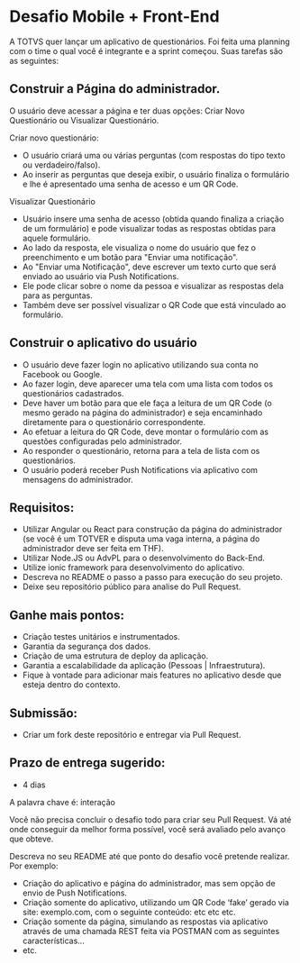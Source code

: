 

# Desafio Mobile + Front-End
 
A TOTVS quer lançar um aplicativo de questionários. Foi feita uma planning com o time o qual você é integrante e a sprint começou. Suas tarefas são as seguintes:
 
## Construir a Página do administrador.
 
O usuário deve acessar a página e ter duas opções: Criar Novo Questionário ou Visualizar Questionário.

Criar novo questionário:

- O usuário criará uma ou várias perguntas (com respostas do tipo texto ou verdadeiro/falso).
- Ao inserir as perguntas que deseja exibir, o usuário finaliza o formulário e lhe é apresentado uma senha de acesso e um QR Code.

Visualizar Questionário

- Usuário insere uma senha de acesso (obtida quando finaliza a criação de um formulário) e pode visualizar todas as respostas obtidas para aquele formulário.
- Ao lado da resposta, ele visualiza o nome do usuário que fez o preenchimento e um botão para "Enviar uma notificação".
- Ao "Enviar uma Notificação", deve escrever um texto curto que será enviado ao usuário via Push Notifications.
- Ele pode clicar sobre o nome da pessoa e visualizar as respostas dela para as perguntas.
- Também deve ser possível visualizar o QR Code que está vinculado ao formulário.
 
## Construir o aplicativo do usuário

- O usuário deve fazer login no aplicativo utilizando sua conta no Facebook ou Google.
- Ao fazer login, deve aparecer uma tela com uma lista com todos os questionários cadastrados.
- Deve haver um botão para que ele faça a leitura de um QR Code (o mesmo gerado na página do administrador) e seja encaminhado diretamente para o questionário correspondente.
- Ao efetuar a leitura do QR Code, deve montar o formulário com as questões configuradas pelo administrador.
- Ao responder o questionário, retorna para a tela de lista com os questionários.
- O usuário poderá receber Push Notifications via aplicativo com mensagens do administrador.
 
## Requisitos:

- Utilizar Angular ou React para construção da página do administrador (se você é um TOTVER e disputa uma vaga interna, a página do administrador deve ser feita em THF).
- Utilizar Node.JS ou AdvPL para o desenvolvimento do Back-End.
- Utilize ionic framework para desenvolvimento do aplicativo.
- Descreva no README o passo a passo para execução do seu projeto.
- Deixe seu repositório público para analise do Pull Request.
 
## Ganhe mais pontos:

- Criação testes unitários e instrumentados.
- Garantia da segurança dos dados.
- Criação de uma estrutura de deploy da aplicação.
- Garantia a escalabilidade da aplicação (Pessoas | Infraestrutura).
- Fique à vontade para adicionar mais features no aplicativo desde que esteja dentro do contexto.
 
## Submissão:

- Criar um fork deste repositório e entregar via Pull Request.
 
## Prazo de entrega sugerido:

- 4 dias
 

A palavra chave é: interação

Você não precisa concluir o desafio todo para criar seu Pull Request. Vá até onde conseguir da melhor forma possível, você será avaliado pelo avanço que obteve.

Descreva no seu README até que ponto do desafio você pretende realizar. Por exemplo:

- Criação do aplicativo e página do administrador, mas sem opção de envio de Push Notifications.
- Criação somente do aplicativo, utilizando um QR Code ‘fake’ gerado via site: exemplo.com, com o seguinte conteúdo: etc etc etc.
- Criação somente da página, simulando as respostas via aplicativo através de uma chamada REST feita via POSTMAN com as seguintes características...
- etc.
